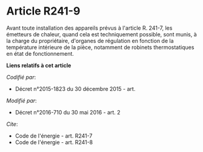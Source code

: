# Article R241-9

Avant toute installation des appareils prévus à l'article R. 241-7, les émetteurs de chaleur, quand cela est techniquement
possible, sont munis, à la charge du propriétaire, d'organes de régulation en fonction de la température intérieure de la
pièce, notamment de robinets thermostatiques en état de fonctionnement.

**Liens relatifs à cet article**

_Codifié par_:

  - Décret n°2015-1823 du 30 décembre 2015 - art.

_Modifié par_:

  - Décret n°2016-710 du 30 mai 2016 - art. 2

_Cite_:

  - Code de l'énergie - art. R241-7
  - Code de l'énergie - art. R241-8
